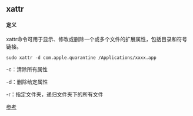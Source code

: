 ## xattr

#### 定义

xattr命令可用于显示、修改或删除一个或多个文件的扩展属性，包括目录和符号链接。

```shell
sudo xattr -d com.apple.quarantine /Applications/xxxx.app
```

-c：清除所有属性

-d：删除给定属性

-r：指定文件夹，递归文件夹下的所有文件



[参考](https://blog.niekun.net/archives/1680.html)
